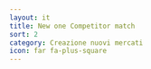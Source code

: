 ```yaml
---
layout: it
title: New one Competitor match
sort: 2
category: Creazione nuovi mercati
icon: far fa-plus-square
---
```

<p class="message">
   
</p>